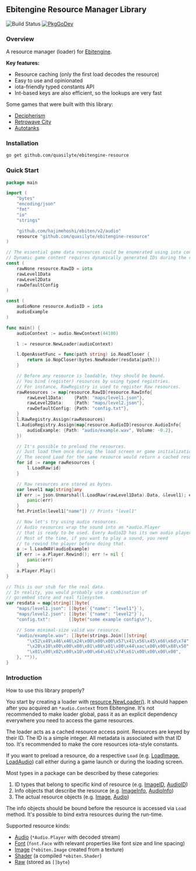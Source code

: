 ## Ebitengine Resource Manager Library

![Build Status](https://github.com/quasilyte/ebitengine-resource/workflows/Go/badge.svg)
[![PkgGoDev](https://pkg.go.dev/badge/mod/github.com/quasilyte/ebitengine-resource)](https://pkg.go.dev/mod/github.com/quasilyte/ebitengine-resource)

### Overview

A resource manager (loader) for [Ebitengine](https://github.com/hajimehoshi/ebiten).

**Key features:**

* Resource caching (only the first load decodes the resource)
* Easy to use and opinionated
* iota-friendly typed constants API
* Int-based keys are also efficient, so the lookups are very fast

Some games that were built with this library:

* [Decipherism](https://quasilyte.itch.io/decipherism)
* [Retrowave City](https://quasilyte.itch.io/retrowave-city)
* [Autotanks](https://quasilyte.itch.io/autotanks)

### Installation

```bash
go get github.com/quasilyte/ebitengine-resource
```

### Quick Start

```go
package main

import (
	"bytes"
	"encoding/json"
	"fmt"
	"io"
	"strings"

	"github.com/hajimehoshi/ebiten/v2/audio"
	resource "github.com/quasilyte/ebitengine-resource"
)

// The essential game data resources could be enumerated using iota constants.
// Dynamic game content requires dynamically generated IDs during the run time.
const (
	rawNone resource.RawID = iota
	rawLevel1Data
	rawLevel2Data
	rawDefaultConfig
)

const (
	audioNone resource.AudioID = iota
	audioExample
)

func main() {
	audioContext := audio.NewContext(44100)

	l := resource.NewLoader(audioContext)

	l.OpenAssetFunc = func(path string) io.ReadCloser {
		return io.NopCloser(bytes.NewReader(resdata[path]))
	}

	// Before any resource is loadable, they should be bound.
	// You bind (register) resources by using typed registries.
	// For instance, RawRegistry is used to register Raw resources.
	rawResources := map[resource.RawID]resource.RawInfo{
		rawLevel1Data:    {Path: "maps/level1.json"},
		rawLevel2Data:    {Path: "maps/level2.json"},
		rawDefaultConfig: {Path: "config.txt"},
	}
	l.RawRegistry.Assign(rawResources)
	l.AudioRegistry.Assign(map[resource.AudioID]resource.AudioInfo{
		audioExample: {Path: "audio/example.wav", Volume: -0.2},
	})

	// It's possible to preload the resources.
	// Just load them once during the load screen or game initialization.
	// The second Load for the same resource would return a cached result.
	for id := range rawResources {
		l.LoadRaw(id)
	}

	// Raw resources are stored as bytes.
	var level1 map[string]any
	if err := json.Unmarshal(l.LoadRaw(rawLevel1Data).Data, &level1); err != nil {
		panic(err)
	}
	fmt.Println(level1["name"]) // Prints "level1"

	// Now let's try using audio resources.
	// Audio resources wrap the sound into an *audio.Player
	// that is ready to be used. Every AudioID has its own audio player.
	// Most of the time, if you want to play a sound, you need
	// to rewind the player before doing that.
	a := l.LoadWAV(audioExample)
	if err := a.Player.Rewind(); err != nil {
		panic(err)
	}
	a.Player.Play()
}

// This is our stub for the real data.
// In reality, you would probably use a combination of
// go:embed store and real filesystem.
var resdata = map[string][]byte{
	"maps/level1.json": []byte(`{"name": "level1"}`),
	"maps/level2.json": []byte(`{"name": "level2"}`),
	"config.txt":       []byte("some example config\n"),

	// Some minimal-size valid wav resource.
	"audio/example.wav": []byte(strings.Join([]string{
		"\x52\x49\x46\x46\x24\x00\x00\x00\x57\x41\x56\x45\x66\x6d\x74",
		"\x20\x10\x00\x00\x00\x01\x00\x01\x00\x44\xac\x00\x00\x88\x58",
		"\x01\x00\x02\x00\x10\x00\x64\x61\x74\x61\x00\x00\x00\x00",
	}, "")),
}
```

### Introduction

How to use this library properly?

You start by creating a loader with [resource.NewLoader()](https://pkg.go.dev/github.com/quasilyte/ebitengine-resource#NewLoader). It should happen after you acquired an `*audio.Context` from Ebitengine. It's not recommended to make loader global, pass it as an explicit dependency everywhere you need to access the game resources.

The loader acts as a cached resource access point. Resources are keyed by their ID. The ID is a simple integer. All metadata is associated with that ID too. It's recommended to make the core resources iota-style constants.

If you want to preload a resource, do a respective `Load` (e.g. [LoadImage](https://pkg.go.dev/github.com/quasilyte/ebitengine-resource#Loader.LoadImage), [LoadAudio](https://pkg.go.dev/github.com/quasilyte/ebitengine-resource#Loader.LoadAudio)) call either during a game launch or during the loading screen.

Most types in a package can be described by these categories:

1. ID types that belong to specific kind of resource (e.g. [ImageID](https://pkg.go.dev/github.com/quasilyte/ebitengine-resource#ImageID), [AudioID](https://pkg.go.dev/github.com/quasilyte/ebitengine-resource#AudioID))
2. Info objects that describe the resource (e.g. [ImageInfo](https://pkg.go.dev/github.com/quasilyte/ebitengine-resource#ImageInfo), [AudioInfo](https://pkg.go.dev/github.com/quasilyte/ebitengine-resource#AudioInfo))
3. The actual resource objects (e.g. [Image](https://pkg.go.dev/github.com/quasilyte/ebitengine-resource#Image), [Audio](https://pkg.go.dev/github.com/quasilyte/ebitengine-resource#Audio))

The info objects should be bound before the resource is accessed via `Load` method. It's possible to bind extra resources during the run-time.

Supported resource kinds:

* [Audio](https://pkg.go.dev/github.com/quasilyte/ebitengine-resource#Audio) (`*Audio.Player` with decoded stream)
* [Font](https://pkg.go.dev/github.com/quasilyte/ebitengine-resource#Font) (`font.Face` with relevant properties like font size and line spacing)
* [Image](https://pkg.go.dev/github.com/quasilyte/ebitengine-resource#Image) (`*ebiten.Image` created from a texture)
* [Shader](https://pkg.go.dev/github.com/quasilyte/ebitengine-resource#Shader) (a compiled `*ebiten.Shader`)
* [Raw](https://pkg.go.dev/github.com/quasilyte/ebitengine-resource#Raw) (stored as `[]byte`)
